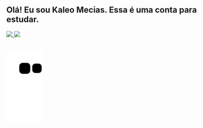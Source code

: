 ## Olá! Eu sou Kaleo Mecias. Essa é uma conta para estudar.

<div>
  <a href="https://github.com/KaleoMello7">
  <img height="180em" src="https://github-readme-stats.vercel.app/api?username=KaleoMello7&show_icons=true&theme=midnight-purple&include_all_comits=true&count_private=true"/>
  <img height="180em" src="https://github-readme-stats.vercel.app/api/top-langs/?username=KaleoMello7&layout=compact&langs_count=16&theme=midnight-purple"/>
</div>

<div style="display: inline_block"><br>


  
</div>

![snake gif](https://github.com/KaleoMello7/kaleomello7/blob/output/github-contribution-grid-snake.svg)
